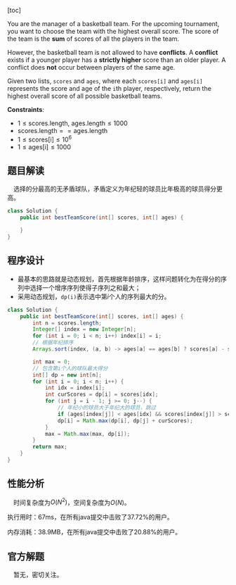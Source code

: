 [toc]

You are the manager of a basketball team. For the upcoming tournament, you want to choose the team with the highest overall score. The score of the team is the **sum** of scores of all the players in the team.

However, the basketball team is not allowed to have **conflicts**. A **conflict** exists if a younger player has a **strictly higher** score than an older player. A conflict does **not** occur between players of the same age.

Given two lists, `scores` and `ages`, where each `scores[i]` and `ages[i]` represents the score and age of the `i`th player, respectively, return the highest overall score of all possible basketball teams.



**Constraints**:

* $1 \le \text{scores.length, ages.length} \le 1000$
* $\text{scores.length} == \text{ages.length}$
* $1 \le \text{scores[i]} \le 10^6$
* $1 \le \text{ages[i]} \le 1000$



## 题目解读

&emsp;选择的分最高的无矛盾球队，矛盾定义为年纪轻的球员比年极高的球员得分更高。

```java
class Solution {
    public int bestTeamScore(int[] scores, int[] ages) {

    }
}
```

## 程序设计

* 最基本的思路就是动态规划，首先根据年龄排序，这样问题转化为在得分的序列中选择一个增序序列使得子序列之和最大；
* 采用动态规划，`dp(i)`表示选中第$i$个人的序列最大的分。

```java
class Solution {
    public int bestTeamScore(int[] scores, int[] ages) {
        int n = scores.length;
        Integer[] index = new Integer[n];
        for (int i = 0; i < n; i++) index[i] = i;
        // 根据年纪排序
        Arrays.sort(index, (a, b) -> ages[a] == ages[b] ? scores[a] - scores[b] : ages[a] - ages[b]);

        int max = 0;
        // 包含第i个人的球队最大得分
        int[] dp = new int[n];
        for (int i = 0; i < n; i++) {
            int idx = index[i];
            int curScores = dp[i] = scores[idx];
            for (int j = i - 1; j >= 0; j--) {
                // 年纪小的球员大于年纪大的球员，跳过
                if (ages[index[j]] < ages[idx] && scores[index[j]] > scores[idx]) continue;
                dp[i] = Math.max(dp[i], dp[j] + curScores);
            }
            max = Math.max(max, dp[i]);
        }
        return max;
    }
}
```

## 性能分析

&emsp;时间复杂度为$O(N^2)$，空间复杂度为$O(N)$。

执行用时：67ms，在所有java提交中击败了37.72%的用户。

内存消耗：38.9MB，在所有java提交中击败了20.88%的用户。

## 官方解题

&emsp;暂无，密切关注。